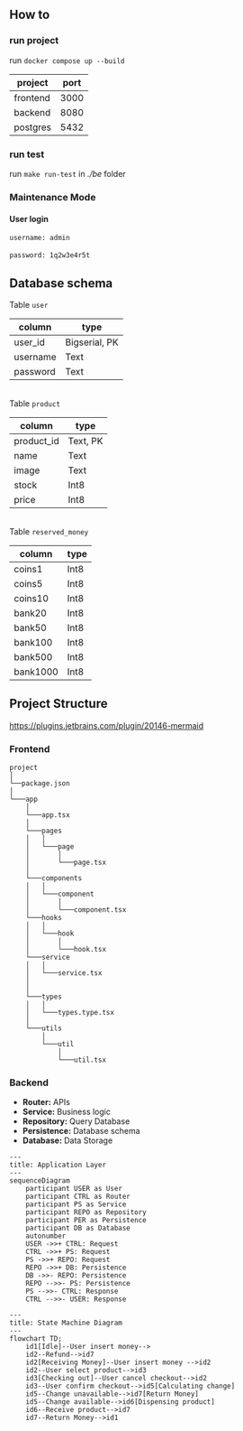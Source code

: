 ## How to
### run project

run `docker compose up --build`

| project  | port |
| -------- | ---- |
| frontend | 3000 |
| backend  | 8080 |
| postgres | 5432 |

### run test
run `make run-test` in *./be* folder

### Maintenance Mode
#### User login
`username: admin` \
\
`password: 1q2w3e4r5t`

## Database schema

Table `user`

| column | type |
| -------- | ------------- |
| user_id | Bigserial, PK |
| username | Text |
| password | Text |

\
Table `product`

| column | type |
| ---------- | -------- |
| product_id | Text, PK |
| name | Text |
| image | Text |
| stock | Int8 |
| price | Int8 |

\
Table `reserved_money`

| column | type |
| -------- | ---- |
| coins1 | Int8 |
| coins5 | Int8 |
| coins10 | Int8 |
| bank20 | Int8 |
| bank50 | Int8 |
| bank100 | Int8 |
| bank500 | Int8 |
| bank1000 | Int8 |

## Project Structure
https://plugins.jetbrains.com/plugin/20146-mermaid

### Frontend

```
project
│  
└──package.json  
│
└───app
    │
    └───app.tsx  
    │
    └───pages
    │   │   
    │   └───page
    │       │
    │       └───page.tsx
    │
    └───components
    │   │   
    │   └───component
    │       │
    │       └───component.tsx
    └───hooks
    │   │   
    │   └───hook
    │       │
    │       └───hook.tsx
    └───service
    │   │   
    │   └───service.tsx
    │  
    │
    └───types
    │   │ 
    │   └───types.type.tsx
    │
    └───utils
        │   
        └───util
            │
            └───util.tsx    
```

### Backend

- **Router:** APIs
- **Service:** Business logic
- **Repository:** Query Database
- **Persistence:** Database schema
- **Database:** Data Storage

```mermaid
---
title: Application Layer
---
sequenceDiagram
    participant USER as User
    participant CTRL as Router
    participant PS as Service
    participant REPO as Repository
    participant PER as Persistence
    participant DB as Database
    autonumber
    USER ->>+ CTRL: Request
    CTRL ->>+ PS: Request
    PS ->>+ REPO: Request
    REPO ->>+ DB: Persistence
    DB ->>- REPO: Persistence
    REPO -->>- PS: Persistence
    PS -->>- CTRL: Response
    CTRL -->>- USER: Response
```


```mermaid
---
title: State Machine Diagram
---
flowchart TD;
    id1[Idle]--User insert money-->
    id2--Refund-->id7
    id2[Receiving Money]--User insert money -->id2
    id2--User select product-->id3
    id3[Checking out]--User cancel checkout-->id2
    id3--User confirm checkout-->id5[Calculating change]
    id5--Change unavailable-->id7[Return Money]
    id5--Change available-->id6[Dispensing product]
    id6--Receive product-->id7
    id7--Return Money-->id1
```